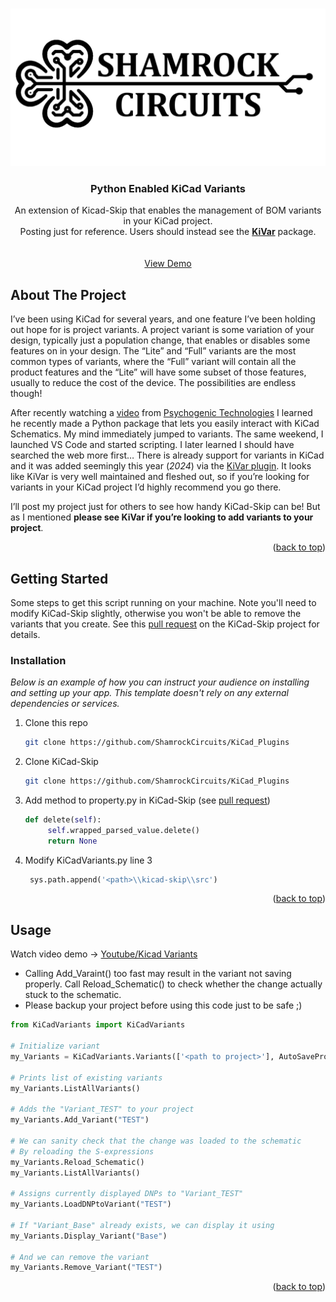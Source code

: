 <a id="readme-top"></a>

<!-- PROJECT LOGO -->
<br />
<div align="center">
  <a href="https://github.com/othneildrew/Best-README-Template">
    <img src="images/ShamrockBanner_FloatBlack.png" alt="Logo" width=600>
  </a>

  <h3 align="center">Python Enabled KiCad Variants</h3>

  <p align="center">
    An extension of Kicad-Skip that enables the management of BOM variants in your KiCad project.<br /> Posting just for reference. Users should instead see the <a href="https://github.com/markh-de/KiVar"><strong>KiVar</strong></a> package.
    <br />
    <br />
    <br />
    <a href="https://youtu.be/Ha4PHfQfXqc">View Demo</a>

  </p>
</div>







<!-- ABOUT THE PROJECT -->
## About The Project

I’ve been using KiCad for several years, and one feature I’ve been holding out hope for is project variants. A project variant is some variation of your design, typically just a population change, that enables or disables some features on in your design. The “Lite” and “Full” variants are the most common types of variants, where the “Full” variant will contain all the product features and the “Lite” will have some subset of those features, usually to reduce the cost of the device. The possibilities are endless though!

After recently watching a <a href="https://www.youtube.com/watch?v=EP1GtsZ2VfM">video</a> from <a href="https://www.youtube.com/@PsychogenicTechnologies">Psychogenic Technologies</a> I learned he recently made a Python package that lets you easily interact with KiCad Schematics. My mind immediately jumped to variants. The same weekend, I launched VS Code and started scripting. I later learned I should have searched the web more first… There is already support for variants in KiCad and it was added seemingly this year (*2024*) via the <a href="https://www.youtube.com/@PsychogenicTechnologies">KiVar plugin</a>. It looks like KiVar is very well maintained and fleshed out, so if you’re looking for variants in your KiCad project I’d highly recommend you go there.



I’ll post my project just for others to see how handy KiCad-Skip can be! But as I mentioned **please see KiVar if you’re looking to add variants to your project**.


<p align="right">(<a href="#readme-top">back to top</a>)</p>

<!-- GETTING STARTED -->
## Getting Started

Some steps to get this script running on your machine. Note you'll need to modify KiCad-Skip slightly, otherwise you won't be able to remove the variants that you create. See this <a href="https://github.com/psychogenic/kicad-skip/pull/12">pull request</a> on the KiCad-Skip project for details.

### Installation

_Below is an example of how you can instruct your audience on installing and setting up your app. This template doesn't rely on any external dependencies or services._

1. Clone this repo
   ```sh
   git clone https://github.com/ShamrockCircuits/KiCad_Plugins
   ```
2. Clone KiCad-Skip
   ```sh
   git clone https://github.com/ShamrockCircuits/KiCad_Plugins
   ```
3. Add method to property.py in KiCad-Skip (see <a href="https://github.com/psychogenic/kicad-skip/pull/12">pull request</a>)
   ```py
   def delete(self):
        self.wrapped_parsed_value.delete()
        return None
   ```
5. Modify KiCadVariants.py line 3
   ```py
    sys.path.append('<path>\\kicad-skip\\src')
   ```

<p align="right">(<a href="#readme-top">back to top</a>)</p>



<!-- USAGE EXAMPLES -->
## Usage
Watch video demo -> <a href="https://youtu.be/Ha4PHfQfXqc">Youtube/Kicad Variants</a>
* Calling Add_Varaint() too fast may result in the variant not saving properly. Call Reload_Schematic() to check whether the change actually stuck to the schematic.
* Please backup your project before using this code just to be safe ;)


```py
from KiCadVariants import KiCadVariants

# Initialize variant
my_Variants = KiCadVariants.Variants(['<path to project>'], AutoSavePrompt = False)

# Prints list of existing variants
my_Variants.ListAllVariants()

# Adds the "Variant_TEST" to your project
my_Variants.Add_Variant("TEST")

# We can sanity check that the change was loaded to the schematic
# By reloading the S-expressions
my_Variants.Reload_Schematic()
my_Variants.ListAllVariants()

# Assigns currently displayed DNPs to "Variant_TEST"
my_Variants.LoadDNPtoVariant("TEST")

# If "Variant_Base" already exists, we can display it using
my_Variants.Display_Variant("Base")

# And we can remove the variant
my_Variants.Remove_Variant("TEST")
```

<p align="right">(<a href="#readme-top">back to top</a>)</p>